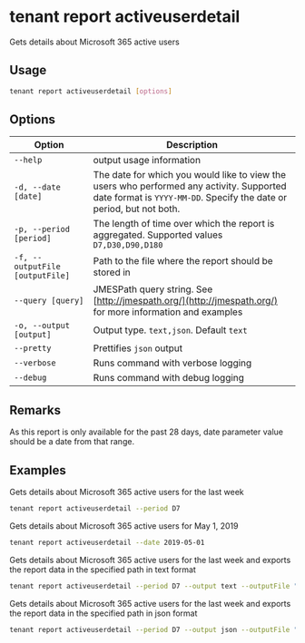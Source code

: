 # tenant report activeuserdetail

Gets details about Microsoft 365 active users

## Usage

```sh
tenant report activeuserdetail [options]
```

## Options

Option|Description
------|-----------
`--help`|output usage information
`-d, --date [date]`|The date for which you would like to view the users who performed any activity. Supported date format is `YYYY-MM-DD`. Specify the date or period, but not both.
`-p, --period [period]`|The length of time over which the report is aggregated. Supported values `D7,D30,D90,D180`
`-f, --outputFile [outputFile]`|Path to the file where the report should be stored in
`--query [query]`|JMESPath query string. See [http://jmespath.org/](http://jmespath.org/) for more information and examples
`-o, --output [output]`|Output type. `text,json`. Default `text`
`--pretty`|Prettifies `json` output
`--verbose`|Runs command with verbose logging
`--debug`|Runs command with debug logging

## Remarks

As this report is only available for the past 28 days, date parameter value should be a date from that range.

## Examples

Gets details about Microsoft 365 active users for the last week

```sh
tenant report activeuserdetail --period D7
```

Gets details about Microsoft 365 active users for May 1, 2019

```sh
tenant report activeuserdetail --date 2019-05-01
```

Gets details about Microsoft 365 active users for the last week and exports the report data in the specified path in text format

```sh
tenant report activeuserdetail --period D7 --output text --outputFile "activeuserdetail.txt"
```

Gets details about Microsoft 365 active users for the last week and exports the report data in the specified path in json format

```sh
tenant report activeuserdetail --period D7 --output json --outputFile "activeuserdetail.json"
```
